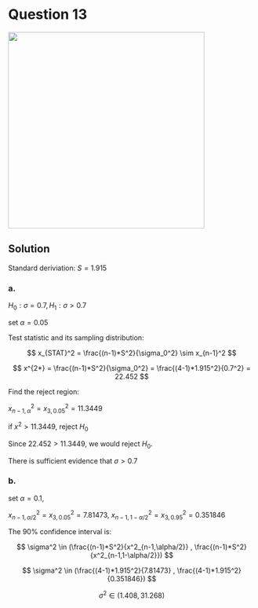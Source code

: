 # Question 13
<img src="https://github.com/user-attachments/assets/c0ab2a8b-4fc6-408d-9587-0cde3b92cbbe" width = "400"></img>

## Solution
Standard deriviation: $S = 1.915$

### a.
$H_0: \sigma = 0.7,H_1: \sigma > 0.7$

set $\alpha = 0.05$

Test statistic and its sampling distribution:

$$
x_{STAT}^2 = \frac{(n-1)*S^2}{\sigma_0^2} \sim x_{n-1}^2
$$

$$
x^{2*} = \frac{(n-1)*S^2}{\sigma_0^2} = \frac{(4-1)*1.915^2}{0.7^2} = 22.452
$$

Find the reject region:

$x_{n-1,\alpha}^2 =x_{3,0.05}^2=11.3449$

if $x^2>11.3449$, reject $H_0$

Since $22.452 > 11.3449$, we would reject $H_0$.

There is sufficient evidence that $\sigma >0.7$

### b.
set $\alpha = 0.1$,

$x^2_{n-1,\alpha/2} = x^2_{3,0.05}=7.81473$,
$x^2_{n-1,1-\alpha/2} = x^2_{3,0.95}=0.351846$

The 90% confidence interval is:

$$
\sigma^2 \in (\frac{(n-1)*S^2}{x^2_{n-1,\alpha/2}} , \frac{(n-1)*S^2}{x^2_{n-1,1-\alpha/2}})
$$

$$
\sigma^2 \in (\frac{(4-1)*1.915^2}{7.81473} , \frac{(4-1)*1.915^2}{0.351846})
$$

$$
\sigma^2 \in (1.408,31.268)
$$
